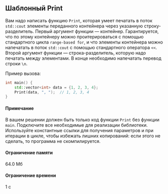 ## Шаблонный Print ##
Вам надо написать функцию `Print`, которая умеет печатать в поток `std::cout` элементы переданного контейнера через указанную строку-разделитель. Первый аргумент функции — контейнер. Гарантируется, что по этому контейнеру можно проитерироваться с помощью стандартного цикла `range-based for`, и что элементы контейнера можно напечатать в поток `std::cout` с помощью стандартного оператора `<<`. Второй аргумент функции — строка-разделитель, которую надо печатать между элементами. В конце необходимо напечатать перевод строки `\n`.

Пример вызова:
```cpp
int main() {
    std::vector<int> data = {1, 2, 3, 4};
    Print(data, ", ");  // 1, 2, 3, 4
}
```
#### Примечание ####
В вашем решении должен быть только код функции `Print` без функции `main`. Подключите все необходимые для реализации библиотеки. Используйте константные ссылки для получения параметров и при итерации в цикле, чтобы избежать лишних копирований: если этого не сделать, то программа не скомпилируется.
#### Ограничение памяти ####
64.0 Мб
#### Ограничение времени ####
1 с

